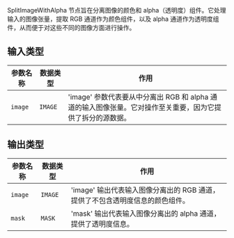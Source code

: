 SplitImageWithAlpha 节点旨在分离图像的颜色和 alpha（透明度）组件。它处理输入的图像张量，提取 RGB 通道作为颜色组件，以及 alpha 通道作为透明度组件，从而便于对这些不同的图像方面进行操作。

## 输入类型

| 参数名称 | 数据类型 | 作用                                                         |
|----------|----------|--------------------------------------------------------------|
| `image`  | `IMAGE`  | 'image' 参数代表要从中分离出 RGB 和 alpha 通道的输入图像张量。它对操作至关重要，因为它提供了拆分的源数据。 |

## 输出类型

| 参数名称 | 数据类型 | 作用                                                         |
|----------|----------|--------------------------------------------------------------|
| `image`  | `IMAGE`  | 'image' 输出代表输入图像分离出的 RGB 通道，提供了不包含透明度信息的颜色组件。 |
| `mask`   | `MASK`   | 'mask' 输出代表输入图像分离出的 alpha 通道，提供了透明度信息。   |
